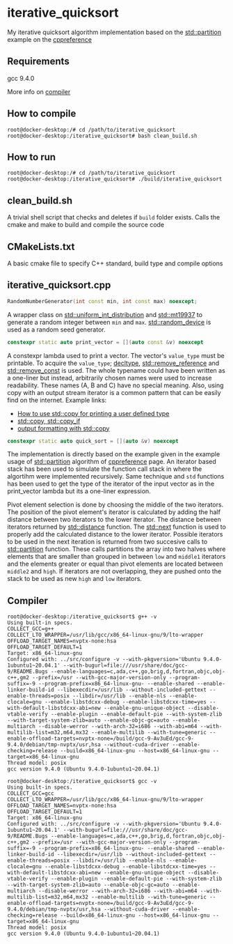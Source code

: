 # iterative_quicksort
My iterative quicksort algorithm implementation based on the [std::partition](https://en.cppreference.com/w/cpp/algorithm/partition) example on the [cppreference](https://en.cppreference.com/w/)


## Requirements
gcc 9.4.0 

More info on [compiler](#compiler)

## How to compile
```console
root@docker-desktop:/# cd /path/to/iterative_quicksort
root@docker-desktop:/iterative_quicksort# bash clean_build.sh
```

## How to run
```console
root@docker-desktop:/# cd /path/to/iterative_quicksort
root@docker-desktop:/iterative_quicksort# ./build/iterative_quicksort
```

## clean_build.sh
A trivial shell script that checks and deletes if `build` folder exists.
Calls the cmake and make to build and compile the source code

## CMakeLists.txt
A basic cmake file to specify C++ standard, build type and compile options

## iterative_quicksort.cpp
```cpp
RandomNumberGenerator(int const min, int const max) noexcept;
```
A wrapper class on [std::uniform_int_distribution](https://en.cppreference.com/w/cpp/numeric/random/uniform_int_distribution) and [std::mt19937](https://en.cppreference.com/w/cpp/numeric/random/mersenne_twister_engine) to generate a random integer between `min` and `max`. [std::random_device](https://en.cppreference.com/w/cpp/numeric/random/random_device) is used as a random seed generator.

```cpp
constexpr static auto print_vector = [](auto const &v) noexcept
```
A constexpr lambda used to print a vector.
The vector's `value_type` must be printable.
To acquire the `value_type`; [decltype](https://en.cppreference.com/w/cpp/language/decltype), [std::remove_reference](https://en.cppreference.com/w/cpp/types/remove_reference) and [std::remove_const](https://en.cppreference.com/w/cpp/types/remove_cv) is used.
The whole typename could have been written as a one-liner but instead, arbitrarily chosen names were used to increase readability.
These names (A, B and C) have no special meaning. 
Also, using copy with an output stream iterator is a common pattern that can be easily find on the internet.
Example links:
- [How to use std::copy for printing a user defined type](https://stackoverflow.com/questions/42106614/how-to-use-stdcopy-for-printing-a-user-defined-type)
- [std::copy, std::copy_if](https://en.cppreference.com/w/cpp/algorithm/copy)
- [output formatting with std::copy](https://mariusbancila.ro/blog/2008/04/10/output-formatting-with-stdcopy/)

```cpp
constexpr static auto quick_sort = [](auto &v) noexcept
```
The implementation is directly based on the example given in the example usage of [std::partition](https://en.cppreference.com/w/cpp/algorithm/partition) algorithm of [cppreference](https://en.cppreference.com/w) page. An iterator based stack has been used to simulate the function call stack in where the algortihm were implemented recursively. Same technique and `std` functions has been used to get the type of the iterator of the input vector as in the print_vector lambda but its a one-liner expression.

Pivot element selection is done by choosing the middle of the two iterators. The position of the pivot element's iterator is calculated by adding the half distance between two iterators to the lower iterator.
The distance between iterators returned by [std::distance](https://en.cppreference.com/w/cpp/iterator/distance) function. The [std::next](https://en.cppreference.com/w/cpp/iterator/next) function is used to properly add the calculated distance to the lower iterator.
Possible iterators to be used in the next iteration is returned from two succesive calls to [std::partition](https://en.cppreference.com/w/cpp/algorithm/partition) function. These calls partitions the array into two halves where elements that are smaller than grouped in between `low` and `middle1` iterators and the elements greater or equal than pivot elements are located between `middle2` and `high`. If iterators are not overlapping, they are pushed onto the stack to be used as new `high` and `low` iterators.

## Compiler
```console
root@docker-desktop:/iterative_quicksort$ g++ -v
Using built-in specs.
COLLECT_GCC=g++
COLLECT_LTO_WRAPPER=/usr/lib/gcc/x86_64-linux-gnu/9/lto-wrapper
OFFLOAD_TARGET_NAMES=nvptx-none:hsa
OFFLOAD_TARGET_DEFAULT=1
Target: x86_64-linux-gnu
Configured with: ../src/configure -v --with-pkgversion='Ubuntu 9.4.0-1ubuntu1~20.04.1' --with-bugurl=file:///usr/share/doc/gcc-9/README.Bugs --enable-languages=c,ada,c++,go,brig,d,fortran,objc,obj-c++,gm2 --prefix=/usr --with-gcc-major-version-only --program-suffix=-9 --program-prefix=x86_64-linux-gnu- --enable-shared --enable-linker-build-id --libexecdir=/usr/lib --without-included-gettext --enable-threads=posix --libdir=/usr/lib --enable-nls --enable-clocale=gnu --enable-libstdcxx-debug --enable-libstdcxx-time=yes --with-default-libstdcxx-abi=new --enable-gnu-unique-object --disable-vtable-verify --enable-plugin --enable-default-pie --with-system-zlib --with-target-system-zlib=auto --enable-objc-gc=auto --enable-multiarch --disable-werror --with-arch-32=i686 --with-abi=m64 --with-multilib-list=m32,m64,mx32 --enable-multilib --with-tune=generic --enable-offload-targets=nvptx-none=/build/gcc-9-Av3uEd/gcc-9-9.4.0/debian/tmp-nvptx/usr,hsa --without-cuda-driver --enable-checking=release --build=x86_64-linux-gnu --host=x86_64-linux-gnu --target=x86_64-linux-gnu
Thread model: posix
gcc version 9.4.0 (Ubuntu 9.4.0-1ubuntu1~20.04.1)
```

```console
root@docker-desktop:/iterative_quicksort$ gcc -v
Using built-in specs.
COLLECT_GCC=gcc
COLLECT_LTO_WRAPPER=/usr/lib/gcc/x86_64-linux-gnu/9/lto-wrapper
OFFLOAD_TARGET_NAMES=nvptx-none:hsa
OFFLOAD_TARGET_DEFAULT=1
Target: x86_64-linux-gnu
Configured with: ../src/configure -v --with-pkgversion='Ubuntu 9.4.0-1ubuntu1~20.04.1' --with-bugurl=file:///usr/share/doc/gcc-9/README.Bugs --enable-languages=c,ada,c++,go,brig,d,fortran,objc,obj-c++,gm2 --prefix=/usr --with-gcc-major-version-only --program-suffix=-9 --program-prefix=x86_64-linux-gnu- --enable-shared --enable-linker-build-id --libexecdir=/usr/lib --without-included-gettext --enable-threads=posix --libdir=/usr/lib --enable-nls --enable-clocale=gnu --enable-libstdcxx-debug --enable-libstdcxx-time=yes --with-default-libstdcxx-abi=new --enable-gnu-unique-object --disable-vtable-verify --enable-plugin --enable-default-pie --with-system-zlib --with-target-system-zlib=auto --enable-objc-gc=auto --enable-multiarch --disable-werror --with-arch-32=i686 --with-abi=m64 --with-multilib-list=m32,m64,mx32 --enable-multilib --with-tune=generic --enable-offload-targets=nvptx-none=/build/gcc-9-Av3uEd/gcc-9-9.4.0/debian/tmp-nvptx/usr,hsa --without-cuda-driver --enable-checking=release --build=x86_64-linux-gnu --host=x86_64-linux-gnu --target=x86_64-linux-gnu
Thread model: posix
gcc version 9.4.0 (Ubuntu 9.4.0-1ubuntu1~20.04.1)
```
